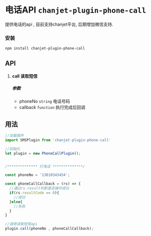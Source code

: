 # 电话API  `chanjet-plugin-phone-call`

提供电话的api , 目前支持chanjet平台, 后期增加微信支持.



### 安装

```
npm install chanjet-plugin-phone-call
```



## API

1. #### call 读取短信

   ##### 参数

   - phoneNo `string` 电话号码
   - callback `function` 执行完成后回调



## 用法

```javascript
//加载插件
import SMSPlugin from 'chanjet-plugin-phone-call'

//初始化  
let plugin = new PhoneCallPlugin();


/************** 打电话 **************/

const phoneNo = '13810343454';

const phoneCallCallback = (rs) => {
  //通过rs.result判断是否操作成功
  if(rs.resultCode == 0){
    //成功
  }else{
    //失败
  }
}

//调用读取短信api
plugin.call(phoneNo , phoneCallCallback);

```


